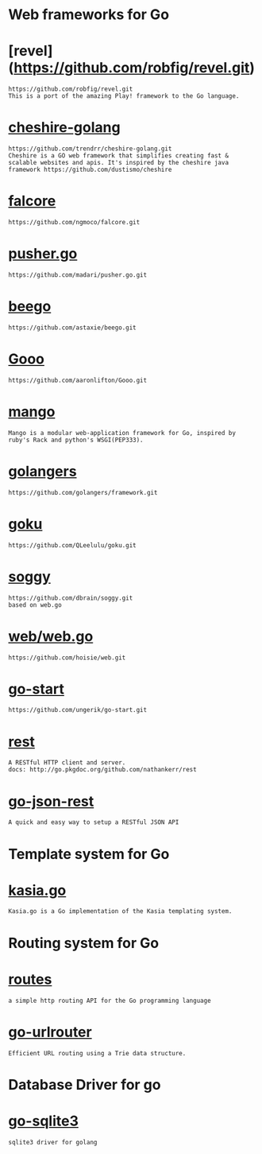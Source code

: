 Web frameworks for Go
=====================
# [revel] (https://github.com/robfig/revel.git) #
    https://github.com/robfig/revel.git
    This is a port of the amazing Play! framework to the Go language.

# [cheshire-golang](https://github.com/trendrr/cheshire-golang.git) #
    https://github.com/trendrr/cheshire-golang.git
    Cheshire is a GO web framework that simplifies creating fast & scalable websites and apis. It's inspired by the cheshire java framework https://github.com/dustismo/cheshire  

# [falcore](https://github.com/ngmoco/falcore.git) #
    https://github.com/ngmoco/falcore.git

# [pusher.go](https://github.com/madari/pusher.go.git) #
    https://github.com/madari/pusher.go.git

# [beego](https://github.com/astaxie/beego.git) #
    https://github.com/astaxie/beego.git

# [Gooo](https://github.com/aaronlifton/Gooo.git) #
    https://github.com/aaronlifton/Gooo.git

# [mango](https://github.com/paulbellamy/mango.git) #
    Mango is a modular web-application framework for Go, inspired by ruby's Rack and python's WSGI(PEP333).

# [golangers](https://github.com/golangers/framework.git) #
    https://github.com/golangers/framework.git

# [goku](https://github.com/QLeelulu/goku.git) #
    https://github.com/QLeelulu/goku.git

# [soggy](https://github.com/dbrain/soggy.git) #    
    https://github.com/dbrain/soggy.git
    based on web.go

# [web/web.go](https://github.com/hoisie/web.git) #
    https://github.com/hoisie/web.git

# [go-start](https://github.com/ungerik/go-start.git) #
    https://github.com/ungerik/go-start.git

# [rest](https://github.com/nathankerr/rest.git) #
    A RESTful HTTP client and server.
    docs: http://go.pkgdoc.org/github.com/nathankerr/rest

# [go-json-rest](https://github.com/ant0ine/go-json-rest.git) #
    A quick and easy way to setup a RESTful JSON API



Template system for Go
===============
# [kasia.go](https://github.com/ziutek/kasia.go.git) #
    Kasia.go is a Go implementation of the Kasia templating system.
    

Routing system for Go 
======================
# [routes](https://github.com/drone/routes.git) #
    a simple http routing API for the Go programming language

# [go-urlrouter](https://github.com/ant0ine/go-urlrouter.git) #
    Efficient URL routing using a Trie data structure.
    
    
Database Driver for go
=======================
# [go-sqlite3](https://github.com/mattn/go-sqlite3.git)
    sqlite3 driver for golang
    
    
